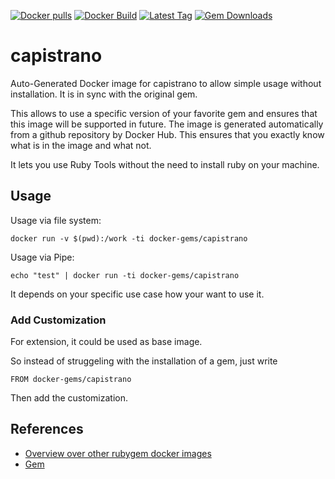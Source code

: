 [![Docker pulls](https://img.shields.io/docker/pulls/rubygem/capistrano.svg)](https://hub.docker.com/r/rubygem/capistrano/)
[![Docker Build](https://img.shields.io/docker/automated/rubygem/capistrano.svg)](https://hub.docker.com/r/rubygem/capistrano/)
[![Latest Tag](https://img.shields.io/github/tag/docker-rubygem/capistrano.svg)](https://hub.docker.com/r/rubygem/capistrano/)
[![Gem Downloads](https://img.shields.io/gem/dt/capistrano.svg)](https://rubygems.org/gems/capistrano/)
# capistrano

Auto-Generated Docker image for capistrano to allow simple usage without installation.
It is in sync with the original gem.

This allows to use a specific version of your favorite gem and ensures that this image will be supported in future.
The image is generated automatically from a github repository by Docker Hub.
This ensures that you exactly know what is in the image and what not.

It lets you use Ruby Tools without the need to install ruby on your machine.

## Usage

Usage via file system:

`docker run -v $(pwd):/work -ti docker-gems/capistrano`

Usage via Pipe:

`echo "test" | docker run -ti docker-gems/capistrano`

It depends on your specific use case how your want to use it.

### Add Customization

For extension, it could be used as base image.

So instead of struggeling with the installation of a gem, just write

`FROM docker-gems/capistrano`

Then add the customization.

## References

 - [Overview over other rubygem docker images](https://github.com/thinkbot/docker-rubygem)
 - [Gem](https://rubygems.org/gems/capistrano/)
